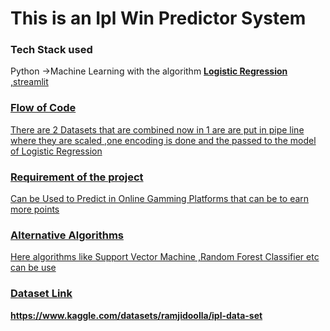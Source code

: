 <html>
  <h1>This is an Ipl Win Predictor System</h1>
<h3>Tech Stack used</h3>
<p>Python ->Machine Learning with the algorithm <b><u>Logistic Regression </b> ,streamlit</p>

<h3>Flow of Code</h3>
<p>There are 2 Datasets that are combined now in 1 are are put in pipe line where they are scaled ,one encoding is done and the passed to the model of Logistic Regression </p>
<h3>Requirement of the project</h3>
<p>Can be Used to Predict in Online Gamming Platforms that can be to earn more points </p>
<h3>
Alternative Algorithms
</h3>
<p>
 Here algorithms like Support Vector Machine ,Random Forest Classifier etc can be use
</p>

<h3>Dataset Link</h3>
<p><b>https://www.kaggle.com/datasets/ramjidoolla/ipl-data-set</b></p>



</html>
